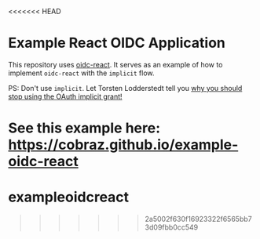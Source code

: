 <<<<<<< HEAD
# Example React OIDC Application

This repository uses [oidc-react](https://github.com/bjerkio/oidc-react). It serves as an example of how to implement `oidc-react` with the `implicit` flow.

PS: Don't use `implicit`. Let Torsten Lodderstedt tell you [why you should stop using the OAuth implicit grant!](https://medium.com/oauth-2/why-you-should-stop-using-the-oauth-implicit-grant-2436ced1c926)

See this example here: https://cobraz.github.io/example-oidc-react
=======
# exampleoidcreact
>>>>>>> 2a5002f630f16923322f6565bb73d09fbb0cc549

